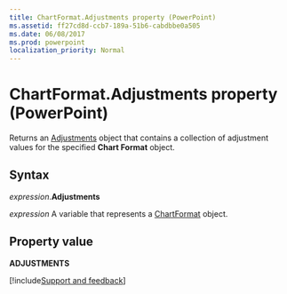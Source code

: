 ```yaml
---
title: ChartFormat.Adjustments property (PowerPoint)
ms.assetid: ff27cd8d-ccb7-189a-51b6-cabdbbe0a505
ms.date: 06/08/2017
ms.prod: powerpoint
localization_priority: Normal
---
```



# ChartFormat.Adjustments property (PowerPoint)

Returns an [Adjustments](PowerPoint.Adjustments.md) object that contains a collection of adjustment values for the specified **Chart Format** object.


## Syntax

_expression_.**Adjustments**

_expression_ A variable that represents a [ChartFormat](PowerPoint.ChartFormat.md) object.


## Property value

 **ADJUSTMENTS**

[!include[Support and feedback](~/includes/feedback-boilerplate.md)]